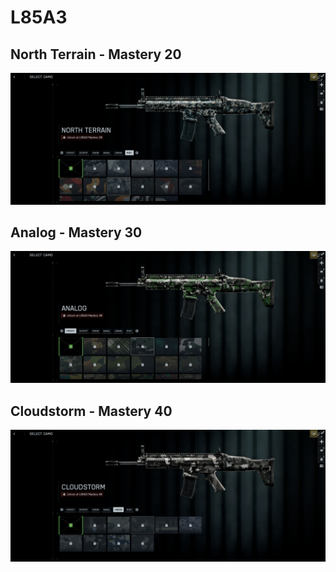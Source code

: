 # L85A3

## North Terrain - Mastery 20
![North_Terrain](North_Terrain.jpg)
## Analog - Mastery 30
![Analog](Analog.jpg)
## Cloudstorm - Mastery 40
![Cloudstorm](Cloudstorm.jpg)